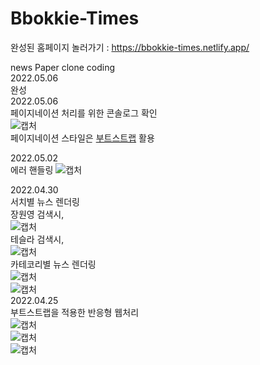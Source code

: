 # Bbokkie-Times   
완성된 홈페이지 놀러가기 : https://bbokkie-times.netlify.app/   

news Paper clone coding  
2022.05.06   
완성   
2022.05.06  
페이지네이션 처리를 위한 콘솔로그 확인  
![캡처](https://user-images.githubusercontent.com/93479286/166956512-8493a366-1389-4b9a-ac8c-134492abb1c3.PNG)  
페이지네이션 스타일은 [부트스트랩](https://getbootstrap.kr/docs/5.1/components/pagination/) 활용

2022.05.02  
에러 핸들링
![캡처](https://user-images.githubusercontent.com/93479286/166240184-519b2536-f345-4143-8cef-21ea6bf537fc.PNG)

2022.04.30  
서치별 뉴스 렌더링  
장원영 검색시,  
![캡처](https://user-images.githubusercontent.com/93479286/166102112-489215ff-9b7a-48d4-8c26-620e77d372b2.PNG)  
테슬라 검색시,  
![캡처](https://user-images.githubusercontent.com/93479286/166102143-48196890-1eda-4ed1-8eb2-b9cec672262d.PNG)  
카테코리별 뉴스 렌더링  
![캡처](https://user-images.githubusercontent.com/93479286/166097526-8ab83ea1-924a-48d5-a513-001043aff100.PNG)  
![캡처](https://user-images.githubusercontent.com/93479286/166097566-b8ff4973-d98e-4c49-a982-f742c0e908c2.PNG)  
2022.04.25  
부트스트랩을 적용한 반응형 웹처리  
![캡처](https://user-images.githubusercontent.com/93479286/165108246-0f929e13-9ea9-4213-856d-a4fbed987f0e.PNG)  
![캡처](https://user-images.githubusercontent.com/93479286/165108565-70f62b5f-4978-4f24-a8c0-53ea79405397.PNG)  
![캡처](https://user-images.githubusercontent.com/93479286/165108748-37160087-5393-449c-9b44-13e4d6a09c1a.PNG)
